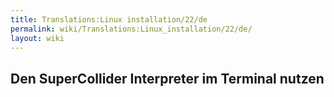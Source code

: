 ```yaml
---
title: Translations:Linux installation/22/de
permalink: wiki/Translations:Linux_installation/22/de/
layout: wiki
---
```


## Den SuperCollider Interpreter im Terminal nutzen
